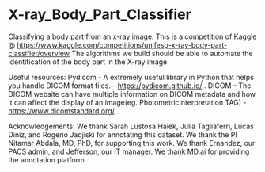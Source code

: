 # X-ray_Body_Part_Classifier
Classifying a body part from an x-ray image.
This is a competition of Kaggle @ https://www.kaggle.com/competitions/unifesp-x-ray-body-part-classifier/overview
The algorithms we build should be able to automate the identification of the body part in the X-ray image.

Useful resources:
Pydicom - A extremely useful library in Python that helps you handle DICOM format files. - https://pydicom.github.io/ .
DICOM - The DICOM website can have multiple information on DICOM metadata and how it can affect the display of an image(eg. PhotometricInterpretation TAG) - https://www.dicomstandard.org/ .

Acknowledgements:
We thank Sarah Lustosa Haiek, Julia Tagliaferri, Lucas Diniz, and Rogerio Jadjiski for annotating this dataset. We thank the PI Nitamar Abdala, MD, PhD, for supporting this work.
We thank Ernandez, our PACS admin, and Jefferson, our IT manager.
We thank MD.ai for providing the annotation platform.

